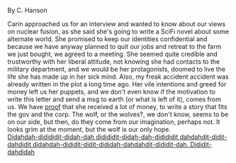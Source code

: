 By C. Hanson
 
Carin approached us for an interview and wanted to know about our views on nuclear fusion, as she said she's going to write a SciFi novel about some alternate world.
She promised to keep our identities confidential and because we have anyway planned to quit our jobs and retreat to the farm we just bought, we agreed to a meeting. 
She seemed quite credible and trustworthy with her liberal attitude, 
not knowing she had contacts to
the military department, and we would be her protagonists, doomed to live the life she has made up in her sick mind. 
Also, my freak accident accident was already written in the plot a long time ago. 
Her vile intentions and greed for money left us her puppets, and we don't even know if the motivation to write this letter and send a msg to earth (or what is left of it), comes from us. 
We have <a href="https://github.com/the-vtex-files/the-vtex-files.github.io/blob/master/mozilla.pdf">proof</a> that she received a lot of money, to write a story that fits the gov and the corp.
The wolf, or the wolves?, we don't know, seems to be on our side, but then, do they come from our imagination, perhaps not. It looks grim at the moment, but the wolf is our only hope.<br> 
<a href="https://www.instagram.com/p/B6Nxw0xDvLV/">Didahdah-didididit-didah-dah didididit-didah-dah-didididit dahdahdit-didit-dahdidit didahdah-dididit-didit-dididah-dahdahdit-dididit-dah. Dididit-dahdidah</a>
